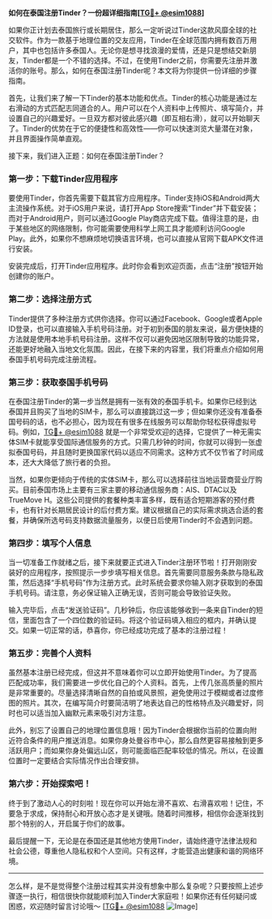 **如何在泰国注册Tinder？一份超详细指南[[TG💪+ @esim1088](https://t.me/s/esim1088)]**

如果你正计划去泰国旅行或长期居住，那么一定听说过Tinder这款风靡全球的社交软件。作为一款基于地理位置的交友应用，Tinder在全球范围内拥有数百万用户，其中也包括许多泰国人。无论你是想寻找浪漫的爱情，还是只是想结交新朋友，Tinder都是一个不错的选择。不过，在使用Tinder之前，你需要先注册并激活你的账号。那么，如何在泰国注册Tinder呢？本文将为你提供一份详细的步骤指南。

首先，让我们来了解一下Tinder的基本功能和优点。Tinder的核心功能是通过左右滑动的方式匹配志同道合的人。用户可以在个人资料中上传照片、填写简介，并设置自己的兴趣爱好。一旦双方都对彼此感兴趣（即互相右滑），就可以开始聊天了。Tinder的优势在于它的便捷性和高效性——你可以快速浏览大量潜在对象，并且界面操作简单直观。

接下来，我们进入正题：如何在泰国注册Tinder？

### 第一步：下载Tinder应用程序

要使用Tinder，你首先需要下载其官方应用程序。Tinder支持iOS和Android两大主流操作系统。对于iOS用户来说，请打开App Store搜索“Tinder”并下载安装；而对于Android用户，则可以通过Google Play商店完成下载。值得注意的是，由于某些地区的网络限制，你可能需要使用科学上网工具才能顺利访问Google Play。此外，如果你不想麻烦地切换语言环境，也可以直接从官网下载APK文件进行安装。

安装完成后，打开Tinder应用程序。此时你会看到欢迎页面，点击“注册”按钮开始创建你的账户。

### 第二步：选择注册方式

Tinder提供了多种注册方式供你选择。你可以通过Facebook、Google或者Apple ID登录，也可以直接输入手机号码注册。对于初到泰国的朋友来说，最方便快捷的方法就是使用本地手机号码注册。这样不仅可以避免因地区限制导致的功能异常，还能更好地融入当地文化氛围。因此，在接下来的内容里，我们将重点介绍如何用泰国手机号码完成注册流程。

### 第三步：获取泰国手机号码

在泰国注册Tinder的第一步当然是拥有一张有效的泰国手机卡。如果你已经到达泰国并且购买了当地的SIM卡，那么可以直接跳过这一步；但如果你还没有准备泰国号码的话，也不必担心，因为现在有很多在线服务可以帮助你轻松获得虚拟号码。例如，[TG💪+ @esim1088](https://t.me/s/esim1088) 就是一个非常受欢迎的选择，它提供了一种无需实体SIM卡就能享受国际通信服务的方式。只需几秒钟的时间，你就可以得到一张虚拟泰国号码，并且随时更换国家代码以适应不同需求。这种方式不仅节省了时间成本，还大大降低了旅行者的负担。

当然，如果你更倾向于传统的实体SIM卡，那么可以选择前往当地运营商营业厅购买。目前泰国市场上主要有三家主要的移动通信服务商：AIS、DTAC以及TrueMove H。这些公司提供的套餐种类丰富多样，既有适合短期游客的预付费卡，也有针对长期居民设计的后付费方案。建议根据自己的实际需求挑选合适的套餐，并确保所选号码支持数据流量服务，以便日后使用Tinder时不会遇到问题。

### 第四步：填写个人信息

当一切准备工作就绪之后，接下来就要正式进入Tinder注册环节啦！打开刚刚安装好的应用程序，按照提示一步步填写相关信息。首先需要同意服务条款与隐私政策，然后选择“手机号码”作为注册方式。此时系统会要求你输入刚才获取到的泰国手机号码。请注意，务必保证输入正确无误，否则可能会导致验证失败。

输入完毕后，点击“发送验证码”。几秒钟后，你应该能够收到一条来自Tinder的短信，里面包含了一个四位数的验证码。将这个验证码填入相应的框内，并确认提交。如果一切正常的话，恭喜你，你已经成功完成了基本的注册过程！

### 第五步：完善个人资料

虽然基本注册已经完成，但这并不意味着你可以立即开始使用Tinder。为了提高匹配成功率，我们需要进一步优化自己的个人资料。首先，上传几张高质量的照片是非常重要的。尽量选择清晰自然的自拍或风景照，避免使用过于模糊或者过度修图的照片。其次，在编写简介时要简洁明了地表达自己的性格特点及兴趣爱好，同时也可以适当加入幽默元素来吸引对方注意。

此外，别忘了设置自己的地理位置信息哦！因为Tinder会根据你当前的位置向附近符合条件的用户推送消息。如果你身处曼谷市中心，那么自然更容易接触到更多活跃用户；而如果你身处偏远山区，则可能面临匹配率较低的情况。所以，在设置位置时一定要结合实际情况作出合理安排。

### 第六步：开始探索吧！

终于到了激动人心的时刻啦！现在你可以开始左滑不喜欢、右滑喜欢啦！记住，不要急于求成，保持耐心和开放心态才是关键哦。随着时间推移，相信你会逐渐找到那个特别的人，开启属于你们的故事。

最后提醒一下，无论是在泰国还是其他地方使用Tinder，请始终遵守法律法规和社会公德，尊重他人隐私权和个人空间。只有这样，才能营造出健康和谐的网络环境。

---

怎么样，是不是觉得整个注册过程其实并没有想象中那么复杂呢？只要按照上述步骤逐一执行，相信很快你就能顺利加入Tinder大家庭啦！如果你还有任何疑问或困惑，欢迎随时留言讨论哦～ [[TG💪+ @esim1088](https://t.me/s/esim1088) ![Image](https://i.postimg.cc/4NQfJmqS/Snipaste-2025-05-13-00-14-12.png)]